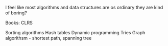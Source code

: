 I feel like most algorithms and data structures are os ordinary they are kind of boring?


Books:
CLRS


Sorting algorithms
Hash tables
Dynamic programming
Tries
Graph algorithsm - shortest path, spanning tree
